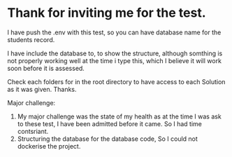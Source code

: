 # Thank  for inviting me for the test.

I have push the .env with this test, so you can have database name for the students record.

I have include the database to, to show the structure, although somthing is not properly working well at the
time i type this, which I believe it will work soon before it is assessed. 

Check each folders for in the root directory to have access to each Solution as it was given.  Thanks.


Major challenge: 
  1. My major challenge was the state of my health as at the time I was ask to these test, I have been admitted before it came. So I had time 
  contsriant. 
2. Structuring the database for the database code, So I could not dockerise the project. 
